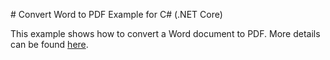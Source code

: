 ﻿﻿# Convert Word to PDF Example for C# (.NET Core)

This example shows how to convert a Word document to PDF. More details can be found
[here](https://www.dynamicpdf.com/examples/word-to-pdf-.net-core).
